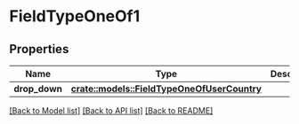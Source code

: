 # FieldTypeOneOf1

## Properties

Name | Type | Description | Notes
------------ | ------------- | ------------- | -------------
**drop_down** | [**crate::models::FieldTypeOneOfUserCountry**](FieldType_oneOf_user_country.md) |  | 

[[Back to Model list]](../README.md#documentation-for-models) [[Back to API list]](../README.md#documentation-for-api-endpoints) [[Back to README]](../README.md)


